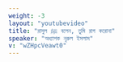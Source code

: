 ```yaml
---
weight: -3
layout: "youtubevideo"
title: "রাসুল ﷺ বলেন, তুমি রাগ করোনা"
speaker: "অধ্যাপক নূরুল ইসলাম"
v: "wZHpcVeawt0"
---
```

